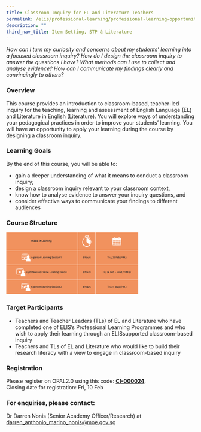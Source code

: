 ```yaml
---
title: Classroom Inquiry for EL and Literature Teachers
permalink: /elis/professional-learning/professional-learning-opportunities/classroom-inquiry-for-el-literature/
description: ""
third_nav_title: Item Setting, STP & Literature
---
```

<em>How can I turn my curiosity and concerns about my students’ learning into a focused classroom inquiry? How do I design the classroom inquiry to answer the questions I have? What methods can I use to collect and analyse evidence? How can I communicate my findings clearly and convincingly to others?</em>

### Overview

This course provides an introduction to classroom-based, teacher-led inquiry for the teaching, learning and assessment of English Language (EL) and Literature in English (Literature). You will explore ways of understanding your pedagogical practices in order to improve your students’ learning. You will have an opportunity to apply your learning during the course by designing a classroom inquiry.

### Learning Goals


By the end of this course, you will be able to:

*   gain a deeper understanding of what it means to conduct a classroom inquiry;
*   design a classroom inquiry relevant to your classroom context,
*   know how to analyse evidence to answer your inquiry questions, and
*   consider effective ways to communicate your findings to different audiences

### Course Structure

<img src="/images/course%20structure%208.png" style="width:70%">
		 
### Target Participants

*   Teachers and Teacher Leaders (TLs) of EL and Literature who have completed one of ELIS’s Professional Learning Programmes and who wish to apply their learning through an ELISsupported classroom-based inquiry
*   Teachers and TLs of EL and Literature who would like to build their research literacy with a view to engage in classroom-based inquiry

### Registration

Please register on&nbsp;OPAL2.0&nbsp;using this code:&nbsp;[**CI-000024**](https://www.opal2.moe.edu.sg/app/learner/detail/course/8fc87560-84bd-42c4-b9c3-f8d1c6769821).  
Closing date for registration: Fri, 10 Feb

### For enquiries, please contact:


Dr Darren Nonis (Senior Academy Officer/Research) at
<a href="mailto:darren_anthonio_marino_nonis@moe.gov.sg">darren_anthonio_marino_nonis@moe.gov.sg</a>